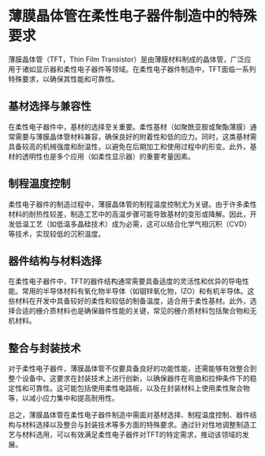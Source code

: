 # 薄膜晶体管在柔性电子器件制造中的特殊要求

薄膜晶体管（TFT，Thin Film Transistor）是由薄膜材料制成的晶体管，广泛应用于诸如显示器和柔性电子器件等领域。在柔性电子器件制造中，TFT面临一系列特殊要求，以确保其性能和可靠性。

## 基材选择与兼容性

在柔性电子器件中，基材的选择至关重要。柔性基材（如聚酰亚胺或聚酯薄膜）通常需要与薄膜晶体管材料兼容，确保良好的附着性和低的应力。同时，这类基材需具备较高的机械强度和耐温性，以避免在后期加工和使用过程中的形变。此外，基材的透明性也是多个应用（如柔性显示器）的重要考量因素。

## 制程温度控制

柔性电子器件的制造过程中，薄膜晶体管的制程温度控制尤为关键。由于许多柔性材料的耐热性较差，制造工艺中的高温步骤可能导致基材的变形或降解。因此，开发低温工艺（如低温多晶硅技术）成为必需，这可以结合化学气相沉积（CVD）等技术，实现较低的沉积温度。

## 器件结构与材料选择

在柔性电子器件中，TFT的器件结构通常需要具备适度的灵活性和优异的导电性能。常用的半导体材料有氧化物半导体（如铟锌氧化物，IZO）和有机半导体。这些材料在开发中具备较好的柔性和较低的制备温度，适合用于柔性基材。此外，选择合适的栅介质材料也是确保器件性能的关键，常见的栅介质材料包括聚合物和无机材料。

## 整合与封装技术

对于柔性电子器件，薄膜晶体管不仅要具备良好的功能性能，还需能够有效整合到整个设备中。这要求在封装技术上进行创新，以确保器件在弯曲和拉伸条件下的稳定性和可靠性。这可能包括使用柔性电路板，以及在封装材料上使用柔性聚合物等，以减小应力集中和提高耐用性。

总之，薄膜晶体管在柔性电子器件制造中需面对基材选择、制程温度控制、器件结构与材料选择以及整合与封装技术等多方面的特殊要求。通过针对性地调整制造工艺与材料选用，可以有效满足柔性电子器件对TFT的特定需求，推动该领域的发展。